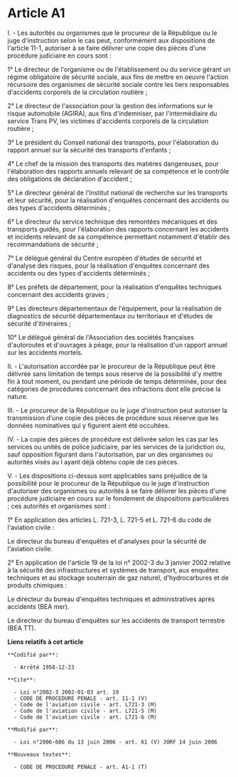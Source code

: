 # Article A1

I. -  Les autorités ou organismes que le procureur de la République ou le juge d'instruction selon le cas peut, conformément
aux dispositions de l'article 11-1, autoriser à se faire délivrer une copie des pièces d'une procédure judiciaire en cours
sont :

1° Le directeur de l'organisme ou de l'établissement ou du service gérant un régime obligatoire de sécurité sociale, aux fins
de mettre en oeuvre l'action récursoire des organismes de sécurité sociale contre les tiers responsables d'accidents
corporels de la circulation routière ;

2° Le directeur de l'association pour la gestion des informations sur le risque automobile (AGIRA), aux fins d'indemniser,
par l'intermédiaire du service Trans PV, les victimes d'accidents corporels de la circulation routière ;

3° Le président du Conseil national des transports, pour l'élaboration du rapport annuel sur la sécurité des transports
d'enfants ;

4° Le chef de la mission des transports des matières dangereuses, pour l'élaboration des rapports annuels relevant de sa
compétence et le contrôle des obligations de déclaration d'accident ;

5° Le directeur général de l'Institut national de recherche sur les transports et leur sécurité, pour la réalisation
d'enquêtes concernant des accidents ou des types d'accidents déterminés ;

6° Le directeur du service technique des remontées mécaniques et des transports guidés, pour l'élaboration des rapports
concernant les accidents et incidents relevant de sa compétence permettant notamment d'établir des recommandations de
sécurité ;

7° Le délégué général du Centre européen d'études de sécurité et d'analyse des risques, pour la réalisation d'enquêtes
concernant des accidents ou des types d'accidents déterminés ;

8° Les préfets de département, pour la réalisation d'enquêtes techniques concernant des accidents graves ;

9° Les directeurs départementaux de l'équipement, pour la réalisation de diagnostics de sécurité départementaux ou
territoriaux et d'études de sécurité d'itinéraires ;

10° Le délégué général de l'Association des sociétés françaises d'autoroutes et d'ouvrages à péage, pour la réalisation d'un
rapport annuel sur les accidents mortels.

II. - L'autorisation accordée par le procureur de la République peut être délivrée sans limitation de temps sous réserve de
la possibilité d'y mettre fin à tout moment, ou pendant une période de temps déterminée, pour des catégories de procédures
concernant des infractions dont elle précise la nature.

III. - Le procureur de la République ou le juge d'instruction peut autoriser la transmission d'une copie des pièces de
procédure sous réserve que les données nominatives qui y figurent aient été occultées.

IV. - La copie des pièces de procédure est délivrée selon les cas par les services ou unités de police judiciaire, par les
services de la juridiction ou, sauf opposition figurant dans l'autorisation, par un des organismes ou autorités visés au I
ayant déjà obtenu copie de ces pièces.

V. - Les dispositions ci-dessus sont applicables sans préjudice de la possibilité pour le procureur de la République ou le
juge d'instruction d'autoriser des organismes ou autorités à se faire délivrer les pièces d'une procédure judiciaire en cours
sur le fondement de dispositions particulières ; ces autorités et organismes sont :

1° En application des articles L. 721-3, L. 721-5 et L. 721-6 du code de l'aviation civile :

Le directeur du bureau d'enquêtes et d'analyses pour la sécurité de l'aviation civile.

2° En application de l'article 19 de la loi n° 2002-3 du 3 janvier 2002 relative à la sécurité des infrastructures et
systèmes de transport, aux enquêtes techniques et au stockage souterrain de gaz naturel, d'hydrocarbures et de produits
chimiques :

Le directeur du bureau d'enquêtes techniques et administratives après accidents (BEA mer).

Le directeur du bureau d'enquêtes sur les accidents de transport terrestre (BEA TT).

**Liens relatifs à cet article**

	**Codifié par**:

	  - Arrêté 1958-12-23

	**Cite**:

	  - Loi n°2002-3 2002-01-03 art. 19
	  - CODE DE PROCEDURE PENALE - art. 11-1 (V)
	  - Code de l'aviation civile - art. L721-3 (M)
	  - Code de l'aviation civile - art. L721-5 (M)
	  - Code de l'aviation civile - art. L721-6 (M)

	**Modifié par**:

	  - Loi n°2006-686 du 13 juin 2006 - art. 61 (V) JORF 14 juin 2006

	**Nouveaux textes**:

	  - CODE DE PROCEDURE PENALE - art. A1-1 (T)
